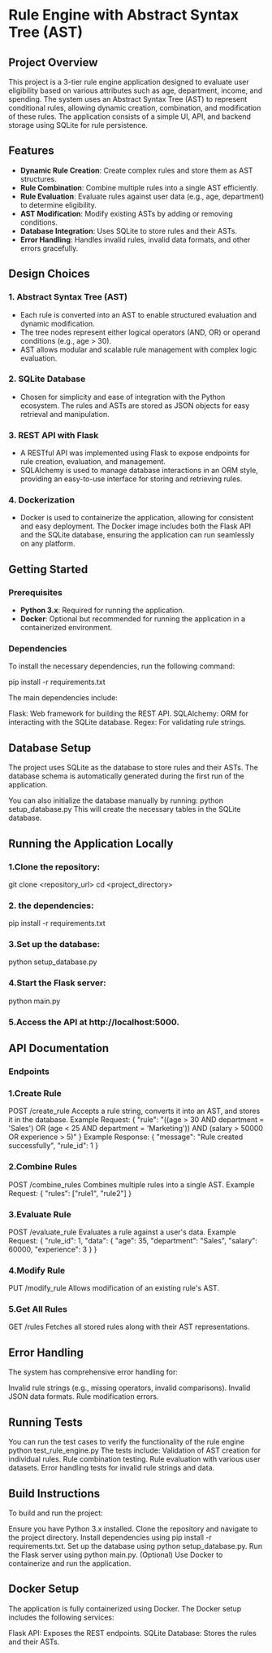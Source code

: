 # Rule Engine with Abstract Syntax Tree (AST)

## Project Overview

This project is a 3-tier rule engine application designed to evaluate user eligibility based on various attributes such as age, department, income, and spending. The system uses an Abstract Syntax Tree (AST) to represent conditional rules, allowing dynamic creation, combination, and modification of these rules. The application consists of a simple UI, API, and backend storage using SQLite for rule persistence.

## Features

- **Dynamic Rule Creation**: Create complex rules and store them as AST structures.
- **Rule Combination**: Combine multiple rules into a single AST efficiently.
- **Rule Evaluation**: Evaluate rules against user data (e.g., age, department) to determine eligibility.
- **AST Modification**: Modify existing ASTs by adding or removing conditions.
- **Database Integration**: Uses SQLite to store rules and their ASTs.
- **Error Handling**: Handles invalid rules, invalid data formats, and other errors gracefully.

## Design Choices

### 1. **Abstract Syntax Tree (AST)**
   - Each rule is converted into an AST to enable structured evaluation and dynamic modification.
   - The tree nodes represent either logical operators (AND, OR) or operand conditions (e.g., age > 30).
   - AST allows modular and scalable rule management with complex logic evaluation.

### 2. **SQLite Database**
   - Chosen for simplicity and ease of integration with the Python ecosystem. The rules and ASTs are stored as JSON objects for easy retrieval and manipulation.

### 3. **REST API with Flask**
   - A RESTful API was implemented using Flask to expose endpoints for rule creation, evaluation, and management.
   - SQLAlchemy is used to manage database interactions in an ORM style, providing an easy-to-use interface for storing and retrieving rules.

### 4. **Dockerization**
   - Docker is used to containerize the application, allowing for consistent and easy deployment. The Docker image includes both the Flask API and the SQLite database, ensuring the application can run seamlessly on any platform.

## Getting Started

### Prerequisites

- **Python 3.x**: Required for running the application.
- **Docker**: Optional but recommended for running the application in a containerized environment.

### Dependencies

To install the necessary dependencies, run the following command:

pip install -r requirements.txt

The main dependencies include:

Flask: Web framework for building the REST API.
SQLAlchemy: ORM for interacting with the SQLite database.
Regex: For validating rule strings.

## Database Setup
The project uses SQLite as the database to store rules and their ASTs. The database schema is automatically generated during the first run of the application.

You can also initialize the database manually by running:
python setup_database.py
This will create the necessary tables in the SQLite database.

## Running the Application Locally
### 1.Clone the repository:
git clone <repository_url>
cd <project_directory>
### 2. the dependencies:
pip install -r requirements.txt
### 3.Set up the database:
python setup_database.py
### 4.Start the Flask server:
python main.py
### 5.Access the API at http://localhost:5000.

## API Documentation
### Endpoints
### 1.Create Rule
POST /create_rule
Accepts a rule string, converts it into an AST, and stores it in the database.
Example Request:
{
  "rule": "((age > 30 AND department = 'Sales') OR (age < 25 AND department = 'Marketing')) AND (salary > 50000 OR experience > 5)"
}
Example Response:
{
  "message": "Rule created successfully",
  "rule_id": 1
}
### 2.Combine Rules
POST /combine_rules
Combines multiple rules into a single AST.
Example Request:
{
  "rules": ["rule1", "rule2"]
}

### 3.Evaluate Rule
POST /evaluate_rule
Evaluates a rule against a user's data.
Example Request:
{
  "rule_id": 1,
  "data": {
    "age": 35,
    "department": "Sales",
    "salary": 60000,
    "experience": 3
  }
}

### 4.Modify Rule
PUT /modify_rule
Allows modification of an existing rule's AST.

### 5.Get All Rules
GET /rules
Fetches all stored rules along with their AST representations.

## Error Handling
The system has comprehensive error handling for:

Invalid rule strings (e.g., missing operators, invalid comparisons).
Invalid JSON data formats.
Rule modification errors.

## Running Tests
You can run the test cases to verify the functionality of the rule engine
python test_rule_engine.py
The tests include:
Validation of AST creation for individual rules.
Rule combination testing.
Rule evaluation with various user datasets.
Error handling tests for invalid rule strings and data.

## Build Instructions
To build and run the project:

Ensure you have Python 3.x installed.
Clone the repository and navigate to the project directory.
Install dependencies using pip install -r requirements.txt.
Set up the database using python setup_database.py.
Run the Flask server using python main.py.
(Optional) Use Docker to containerize and run the application.

## Docker Setup
The application is fully containerized using Docker. The Docker setup includes the following services:

Flask API: Exposes the REST endpoints.
SQLite Database: Stores the rules and their ASTs.

